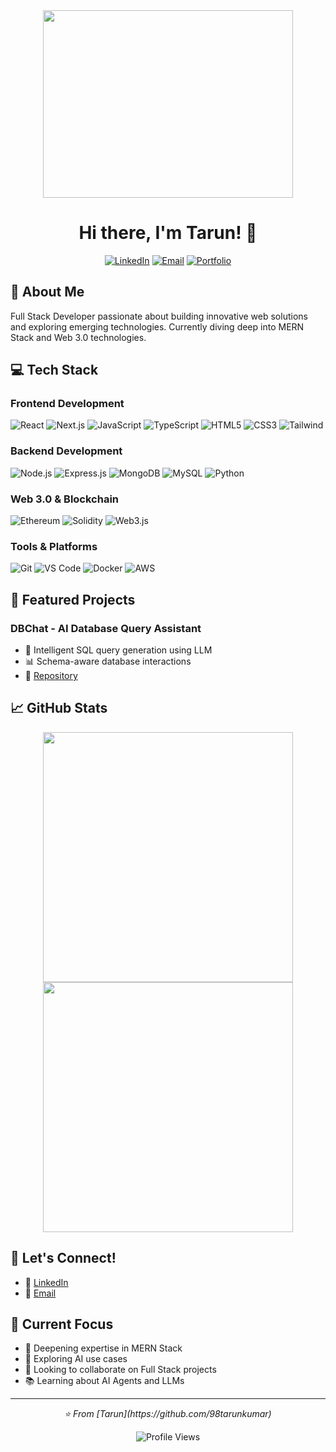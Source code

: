 <div align="center">
  <img src="https://raw.githubusercontent.com/demartini/demartini/master/code.gif" width="400" height="300">
  
  # Hi there, I'm Tarun! 👋
  
  [![LinkedIn](https://img.shields.io/badge/LinkedIn-Connect-blue?style=for-the-badge&logo=linkedin)](https://linkedin.com/in/your-profile)
  [![Email](https://img.shields.io/badge/Email-Contact-red?style=for-the-badge&logo=gmail)](mailto:98tarunkumar@gmail.com)
  [![Portfolio](https://img.shields.io/badge/Portfolio-Visit-green?style=for-the-badge&logo=firefox)](https://your-portfolio.com)
</div>

## 🚀 About Me

Full Stack Developer passionate about building innovative web solutions and exploring emerging technologies. Currently diving deep into MERN Stack and Web 3.0 technologies.

## 💻 Tech Stack

### Frontend Development
![React](https://img.shields.io/badge/React-20232A?style=for-the-badge&logo=react&logoColor=61DAFB)
![Next.js](https://img.shields.io/badge/Next.js-000000?style=for-the-badge&logo=next.js&logoColor=white)
![JavaScript](https://img.shields.io/badge/JavaScript-F7DF1E?style=for-the-badge&logo=javascript&logoColor=black)
![TypeScript](https://img.shields.io/badge/TypeScript-007ACC?style=for-the-badge&logo=typescript&logoColor=white)
![HTML5](https://img.shields.io/badge/HTML5-E34F26?style=for-the-badge&logo=html5&logoColor=white)
![CSS3](https://img.shields.io/badge/CSS3-1572B6?style=for-the-badge&logo=css3&logoColor=white)
![Tailwind](https://img.shields.io/badge/Tailwind_CSS-38B2AC?style=for-the-badge&logo=tailwind-css&logoColor=white)

### Backend Development
![Node.js](https://img.shields.io/badge/Node.js-43853D?style=for-the-badge&logo=node.js&logoColor=white)
![Express.js](https://img.shields.io/badge/Express.js-404D59?style=for-the-badge)
![MongoDB](https://img.shields.io/badge/MongoDB-4EA94B?style=for-the-badge&logo=mongodb&logoColor=white)
![MySQL](https://img.shields.io/badge/MySQL-00000F?style=for-the-badge&logo=mysql&logoColor=white)
![Python](https://img.shields.io/badge/Python-14354C?style=for-the-badge&logo=python&logoColor=white)

### Web 3.0 & Blockchain
![Ethereum](https://img.shields.io/badge/Ethereum-3C3C3D?style=for-the-badge&logo=ethereum&logoColor=white)
![Solidity](https://img.shields.io/badge/Solidity-363636?style=for-the-badge&logo=solidity&logoColor=white)
![Web3.js](https://img.shields.io/badge/Web3.js-F16822?style=for-the-badge&logo=web3.js&logoColor=white)

### Tools & Platforms
![Git](https://img.shields.io/badge/Git-F05032?style=for-the-badge&logo=git&logoColor=white)
![VS Code](https://img.shields.io/badge/VS_Code-0078D4?style=for-the-badge&logo=visual%20studio%20code&logoColor=white)
![Docker](https://img.shields.io/badge/Docker-2496ED?style=for-the-badge&logo=docker&logoColor=white)
![AWS](https://img.shields.io/badge/AWS-232F3E?style=for-the-badge&logo=amazon-aws&logoColor=white)

## 🌟 Featured Projects

### DBChat - AI Database Query Assistant
- 🤖 Intelligent SQL query generation using LLM
- 📊 Schema-aware database interactions
- 🔗 [Repository](https://github.com/98tarunkumar/dbchat)

## 📈 GitHub Stats

<p align="center">
  <img src="https://github-readme-stats.vercel.app/api?username=98tarunkumar&show_icons=true&theme=dark" width="400">
  <img src="https://github-readme-stats.vercel.app/api/top-langs/?username=98tarunkumar&layout=compact&theme=dark" width="400">
</p>

## 🤝 Let's Connect!

- 💼 [LinkedIn](https://linkedin.com/in/tarun-kumar-dev)
- 📧 [Email](mailto:98tarunkumar@gmail.com)

## 🎯 Current Focus

- 🌱 Deepening expertise in MERN Stack
- 🔭 Exploring AI use cases
- 👯 Looking to collaborate on Full Stack projects
- 📚 Learning about AI Agents and LLMs 

---

<div align="center">
  <i>⭐️ From [Tarun](https://github.com/98tarunkumar)</i>
  
  ![Profile Views](https://komarev.com/ghpvc/?username=98tarunkumar&color=blue)
</div>
